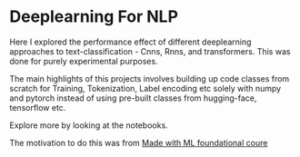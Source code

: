 # Deeplearning For NLP

Here I explored the performance effect of different deeplearning approaches to text-classification - Cnns, Rnns, and transformers. This was done for purely experimental purposes.

The main highlights of this projects involves building up code classes from scratch for Training, Tokenization, Label encoding etc solely with numpy and pytorch instead of using pre-built classes from hugging-face, tensorflow etc.

Explore more by looking at the notebooks.

The motivation to do this was from [Made with ML foundational coure](https://madewithml.com/courses/foundations/)
